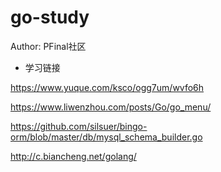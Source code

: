 # go-study

Author: PFinal社区

- 学习链接

https://www.yuque.com/ksco/ogg7um/wvfo6h

https://www.liwenzhou.com/posts/Go/go_menu/ 

https://github.com/silsuer/bingo-orm/blob/master/db/mysql_schema_builder.go

http://c.biancheng.net/golang/

